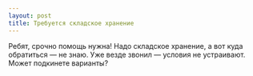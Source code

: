 ```yaml
---
layout: post 
title: Требуется складское хранение 
--- 
```

Ребят, срочно помощь нужна! Надо складское хранение, а вот куда обратиться — не знаю. Уже везде звонил — условия не устраивают. Может подкинете варианты?